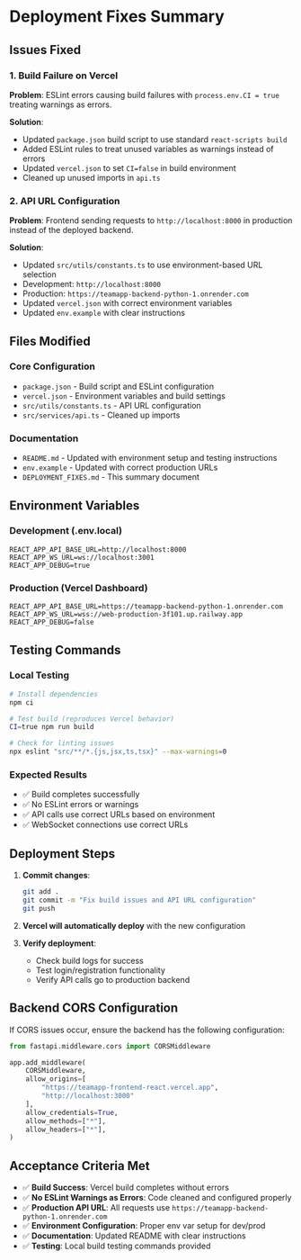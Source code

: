 # Deployment Fixes Summary

## Issues Fixed

### 1. Build Failure on Vercel
**Problem**: ESLint errors causing build failures with `process.env.CI = true` treating warnings as errors.

**Solution**: 
- Updated `package.json` build script to use standard `react-scripts build`
- Added ESLint rules to treat unused variables as warnings instead of errors
- Updated `vercel.json` to set `CI=false` in build environment
- Cleaned up unused imports in `api.ts`

### 2. API URL Configuration
**Problem**: Frontend sending requests to `http://localhost:8000` in production instead of the deployed backend.

**Solution**:
- Updated `src/utils/constants.ts` to use environment-based URL selection
- Development: `http://localhost:8000`
- Production: `https://teamapp-backend-python-1.onrender.com`
- Updated `vercel.json` with correct environment variables
- Updated `env.example` with clear instructions

## Files Modified

### Core Configuration
- `package.json` - Build script and ESLint configuration
- `vercel.json` - Environment variables and build settings
- `src/utils/constants.ts` - API URL configuration
- `src/services/api.ts` - Cleaned up imports

### Documentation
- `README.md` - Updated with environment setup and testing instructions
- `env.example` - Updated with correct production URLs
- `DEPLOYMENT_FIXES.md` - This summary document

## Environment Variables

### Development (.env.local)
```
REACT_APP_API_BASE_URL=http://localhost:8000
REACT_APP_WS_URL=ws://localhost:3001
REACT_APP_DEBUG=true
```

### Production (Vercel Dashboard)
```
REACT_APP_API_BASE_URL=https://teamapp-backend-python-1.onrender.com
REACT_APP_WS_URL=wss://web-production-3f101.up.railway.app
REACT_APP_DEBUG=false
```

## Testing Commands

### Local Testing
```bash
# Install dependencies
npm ci

# Test build (reproduces Vercel behavior)
CI=true npm run build

# Check for linting issues
npx eslint "src/**/*.{js,jsx,ts,tsx}" --max-warnings=0
```

### Expected Results
- ✅ Build completes successfully
- ✅ No ESLint errors or warnings
- ✅ API calls use correct URLs based on environment
- ✅ WebSocket connections use correct URLs

## Deployment Steps

1. **Commit changes**:
   ```bash
   git add .
   git commit -m "Fix build issues and API URL configuration"
   git push
   ```

2. **Vercel will automatically deploy** with the new configuration

3. **Verify deployment**:
   - Check build logs for success
   - Test login/registration functionality
   - Verify API calls go to production backend

## Backend CORS Configuration

If CORS issues occur, ensure the backend has the following configuration:

```python
from fastapi.middleware.cors import CORSMiddleware

app.add_middleware(
    CORSMiddleware,
    allow_origins=[
        "https://teamapp-frontend-react.vercel.app",
        "http://localhost:3000"
    ],
    allow_credentials=True,
    allow_methods=["*"],
    allow_headers=["*"],
)
```

## Acceptance Criteria Met

- ✅ **Build Success**: Vercel build completes without errors
- ✅ **No ESLint Warnings as Errors**: Code cleaned and configured properly
- ✅ **Production API URL**: All requests use `https://teamapp-backend-python-1.onrender.com`
- ✅ **Environment Configuration**: Proper env var setup for dev/prod
- ✅ **Documentation**: Updated README with clear instructions
- ✅ **Testing**: Local build testing commands provided
